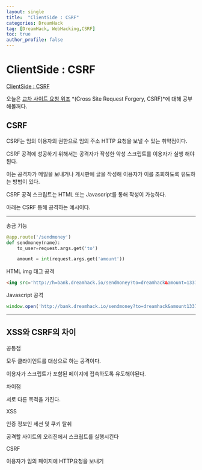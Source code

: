 ```yaml
---
layout: single
title:  "ClientSide : CSRF"
categories: DreamHack
tag: [DreamHack, WebHacking,CSRF]
toc: true
author_profile: false
---
```


# ClientSide : CSRF

[ClientSide : CSRF](https://dreamhack.io/lecture/courses/172)
 
오늘은 <U>교차 사이트 요청 위조</U> *(Cross Site Request Forgery, CSRF)*에 대해 공부해볼꺼다.

## CSRF

CSRF는 임의 이용자의 권한으로 임의 주소 HTTP 요청을 보낼 수 있는 취약점이다.

CSRF 공격에 성공하기 위해서는 공격자가 작성한 악성 스크립트를 이용자가 실행 해야된다.

이는 공격자가 메일을 보내거나 게시판에 글을 작성해 이용자가 이를 조회하도록 유도하는 방법이 있다.

CSRF 공격 스크립트는 HTML 또는 Javascript를 통해 작성이 가능하다.

아래는 CSRF 통해 공격하는 예시이다.

---

송금 기능

```python
@app.route('/sendmoney')
def sendmoney(name):
    to_user=request.args.get('to')

    amount = int(request.args.get('amount'))

```


HTML img 태그 공격

 ```html
<img src='http://h=bank.dreamhack.io/sendmoney?to=dreamhack&amount=1337' width=0px height=0px>

```
Javascript 공격

```javascript
window.open('http://bank.dreamhack.io/sendmoney?to=dreamhack&amount1337');

```

----

## XSS와 CSRF의 차이

공통점

모두 클라이언트를 대상으로 하는 공격이다.

이용자가 스크립트가 포함된 페이지에 접속하도록 유도해야된다.


차이점

서로 다른 목적을 가진다.

XSS

인증 정보인 세션 및 쿠키 탈취

공격할 사이트의 오리진에서 스크립트를 실행시킨다


CSRF

이용자가 임의 페이지에 HTTP요청을 보내기

